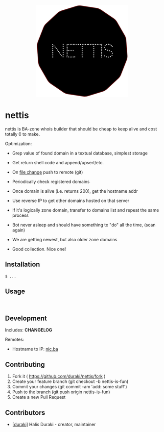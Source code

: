 <p align="center">
  <img src="docs/logo300.png" />
</p>

# nettis 

nettis is BA-zone whois builder that should be cheap to keep alive and cost
totally 0 to make.

Optimization:

* Grep value of found domain in a textual database, simplest storage
* Get return shell code and append/upsert/etc.
* On [file change](http://entrproject.org/) push to remote (git)

* Periodically check registered domains
* Once domain is alive (i.e. returns 200), get the hostname addr
* Use reverse IP to get other domains hosted on that server
* If it's logically zone domain, transfer to domains list and repeat the same
  process

* Bot never asleep and should have something to "do" all the time, (scan again)
* We are getting newest, but also older zone domains
* Good collection. Nice one!

## Installation

```
$ ...
```

## Usage

```


```

## Development

Includes: **CHANGELOG**

Remotes:

* Hostname to IP: [nic.ba](http://nic.ba/ajax.php?a=gethostbyname&host=nic.ba)

## Contributing

1. Fork it ( https://github.com/duraki/nettis/fork )
2. Create your feature branch (git checkout -b nettis-is-fun)
3. Commit your changes (git commit -am 'add: some stuff')
4. Push to the branch (git push origin nettis-is-fun)
5. Create a new Pull Request

## Contributors

- [[duraki]](https://github.com/duraki) Halis Duraki - creator, maintainer
